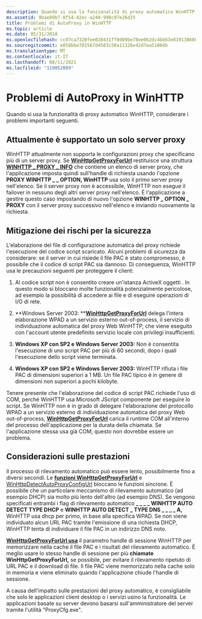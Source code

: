 ```yaml
---
description: Quando si usa la funzionalità di proxy automatico WinHTTP, considerare i problemi importanti seguenti.
ms.assetid: 9bae89b7-8f54-42ec-a240-998c97e26d25
title: Problemi di AutoProxy in WinHTTP
ms.topic: article
ms.date: 05/31/2018
ms.openlocfilehash: cc07ca7320fee028431ff0d89be78ee0b2dc4bb63e8191386808f0936c8a1518
ms.sourcegitcommit: e858bbe701567d4583c50a11326e42d7ea51804b
ms.translationtype: MT
ms.contentlocale: it-IT
ms.lasthandoff: 08/11/2021
ms.locfileid: "119052089"
---
```

# <a name="autoproxy-issues-in-winhttp"></a>Problemi di AutoProxy in WinHTTP

Quando si usa la funzionalità di proxy automatico WinHTTP, considerare i problemi importanti seguenti.

## <a name="only-one-proxy-server-is-currently-supported"></a>Attualmente è supportato un solo server proxy

WinHTTP attualmente non supporta le configurazioni proxy che specificano più di un server proxy. Se [**WinHttpGetProxyForUrl**](/windows/desktop/api/Winhttp/nf-winhttp-winhttpgetproxyforurl) restituisce una struttura [**WINHTTP \_ PROXY \_ INFO**](/windows/win32/api/winhttp/ns-winhttp-winhttp_proxy_info) che contiene un elenco di server proxy, che l'applicazione imposta quindi sull'handle di richiesta usando l'opzione **PROXY WINHTTP \_ \_ OPTION, WinHTTP** usa solo il primo server proxy nell'elenco. Se il server proxy non è accessibile, WinHTTP non esegue il failover in nessuno degli altri server proxy nell'elenco. È l'applicazione a gestire questo caso impostando di nuovo l'opzione **WINHTTP \_ OPTION \_ PROXY** con il server proxy successivo nell'elenco e inviando nuovamente la richiesta.

## <a name="security-risk-mitigation"></a>Mitigazione dei rischi per la sicurezza

L'elaborazione del file di configurazione automatica del proxy richiede l'esecuzione del codice script scaricato. Alcuni problemi di sicurezza da considerare: se il server in cui risiede il file PAC è stato compromesso, è possibile che il codice di script PAC sia dannoso. Di conseguenza, WinHTTP usa le precauzioni seguenti per proteggere il client:

1.  Al codice script non è consentito creare un'istanza ActiveX oggetti . In questo modo si bloccano molte funzionalità potenzialmente pericolose, ad esempio la possibilità di accedere ai file e di eseguire operazioni di I/O di rete.
2.  **Windows Server 2003: **[**WinHttpGetProxyForUrl**](/windows/desktop/api/Winhttp/nf-winhttp-winhttpgetproxyforurl) delega l'intera elaborazione WPAD a un servizio esterno out-of-process, il servizio di individuazione automatica del proxy Web WinHTTP, che viene eseguito con l'account utente predefinito servizio locale con privilegi insufficienti.

3.  **Windows XP con SP2 e Windows Server 2003:** Non è consentita l'esecuzione di uno script PAC per più di 60 secondi, dopo i quali l'esecuzione dello script viene terminata.

4.  **Windows XP con SP2 e Windows Server 2003:** WinHTTP rifiuta i file PAC di dimensioni superiori a 1 MB. Un file PAC tipico è in genere di dimensioni non superiori a pochi kilobyte.

Tenere presente che l'elaborazione del codice di script PAC richiede l'uso di COM, perché WinHTTP usa Microsoft JScript componente per eseguire lo script. Se WinHTTP non è in grado di delegare l'elaborazione del protocollo WPAD a un servizio esterno di individuazione automatica del proxy Web out-of-process, [**WinHttpGetProxyForUrl**](/windows/desktop/api/Winhttp/nf-winhttp-winhttpgetproxyforurl) carica il runtime COM all'interno del processo dell'applicazione per la durata della chiamata. Se l'applicazione stessa usa già COM, questo non dovrebbe essere un problema.

## <a name="performance-considerations"></a>Considerazioni sulle prestazioni

Il processo di rilevamento automatico può essere lento, possibilmente fino a diversi secondi. Le [**funzioni WinHttpGetProxyForUrl**](/windows/desktop/api/Winhttp/nf-winhttp-winhttpgetproxyforurl) e [WinHttpDetectAutoProxyConfigUrl](/windows/desktop/api/Winhttp/nf-winhttp-winhttpdetectautoproxyconfigurl) bloccano le funzioni sincrone. È possibile che un particolare meccanismo di rilevamento automatico (ad esempio DHCP) sia molto più lento dell'altro (ad esempio DNS). Se vengono specificati entrambi i flag di rilevamento automatico **\_ \_ \_ \_ WINHTTP AUTO DETECT TYPE DHCP** e **WINHTTP AUTO DETECT \_ TYPE DNS \_ \_ \_ \_ A,** WinHTTP usa dhcp per primo, in base alla specifica WPAD. Se non viene individuato alcun URL PAC tramite l'emissione di una richiesta DHCP, WinHTTP tenta di individuare il file PAC in un indirizzo DNS noto.

[**WinHttpGetProxyForUrl usa**](/windows/desktop/api/Winhttp/nf-winhttp-winhttpgetproxyforurl) il parametro handle di sessione WinHTTP per memorizzare nella cache il file PAC e i risultati del rilevamento automatico. È meglio usare lo stesso handle di sessione per più **chiamate WinHttpGetProxyForUrl,** se possibile, per evitare il rilevamento ripetuto di URL PAC e il download di file. Il file PAC viene memorizzato nella cache solo in memoria e viene eliminato quando l'applicazione chiude l'handle di sessione.

A causa dell'impatto sulle prestazioni del proxy automatico, è consigliabile che solo le applicazioni client desktop o i servizi usino la funzionalità. Le applicazioni basate su server devono basarsi sull'amministratore del server tramite l'utilità "ProxyCfg.exe".

 

 



